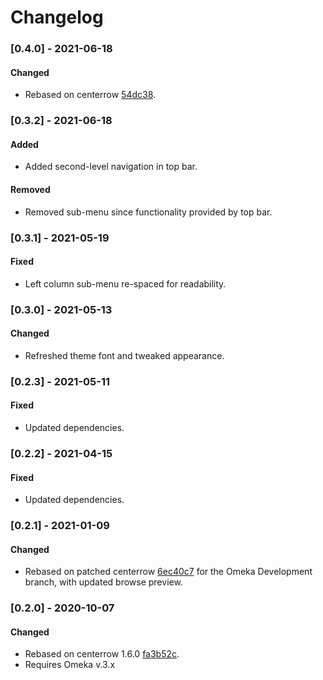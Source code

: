 # Changelog



### [0.4.0] - 2021-06-18 ###

#### Changed ####

- Rebased on centerrow [54dc38](https://github.com/omeka-s-themes/centerrow/tree/54dc380c8e0135eabc9c112a018965df21a312b0).



### [0.3.2] - 2021-06-18 ###

#### Added ####

- Added second-level navigation in top bar.

#### Removed ####

- Removed sub-menu since functionality provided by top bar.



### [0.3.1] - 2021-05-19 ###

#### Fixed ####

- Left column sub-menu re-spaced for readability.



### [0.3.0] - 2021-05-13 ###

#### Changed ####

- Refreshed theme font and tweaked appearance.



### [0.2.3] - 2021-05-11 ###

#### Fixed ####

- Updated dependencies.



### [0.2.2] - 2021-04-15 ###

#### Fixed ####

- Updated dependencies.



### [0.2.1] - 2021-01-09 ###

#### Changed ####

- Rebased on patched centerrow [6ec40c7](https://github.com/omeka-s-themes/centerrow/commit/6ec40c73c74145059f489e0bec97bb3b4a500688) for the Omeka Development branch, with updated browse preview.



### [0.2.0] - 2020-10-07 ###

#### Changed ####

- Rebased on centerrow 1.6.0 [fa3b52c](https://github.com/omeka-s-themes/centerrow/commit/fa3b52cd1b68cb0e2c7e588286cb96274dd5e6d7). 
- Requires Omeka v.3.x

